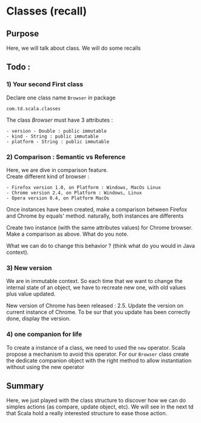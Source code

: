 # Classes (recall)

## Purpose

Here, we will talk about class. We will do some recalls

## Todo : 

### 1) Your second First class 

Declare one class name `Browser` in package 

    com.td.scala.classes


The class _Browser_ must have 3 attributes : 

    - version - Double : public immutable
    - kind - String : public immutable
    - platform - String : public immutable
 
    
### 2) Comparison : Semantic vs Reference

Here, we are dive in comparison feature.   
Create different kind of browser : 

    - Firefox version 1.0, on Platform : Windows, MacOs Linux
    - Chrome version 2.4, on Platform : Windows, Linux
    - Opera version 0.4, on Platform MacOs
    
Once instances have been created, make a comparison between Firefox and Chrome by equals' method. naturally, both instances are differents

Create two instance (with the same attributes values) for Chrome browser. Make a comparison as above. What do you note.

What we can do to change this behavior ? (think what do you would in Java context).
   
   
### 3) New version 

We are in immutable context. So each time that we want to change the internal state of an object, we have to recreate new one, with old values plus value updated.

New version of Chrome has been released : 2.5. Update the version on current instance of Chrome. 
To be sur that you update has been correctly done, display the version. 

### 4) one companion for life

To create a instance of a class, we need to used the `new` operator. Scala propose a mechanism to avoid this operator. 
For our `Browser` class create the dedicate companion object with the right method to allow instantiation without using the new operator 


## Summary

Here, we just played with the class structure to discover how we can do simples actions (as compare, update object, etc). 
We will see in the next td that Scala hold a really interested structure to ease those action.
